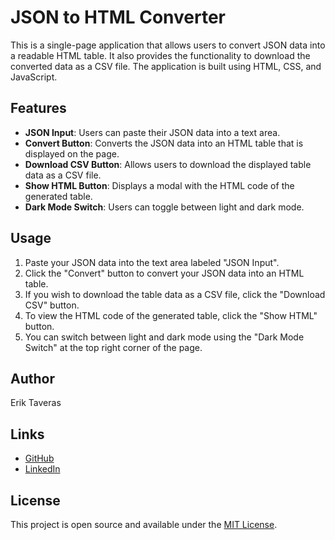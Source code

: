 # JSON to HTML Converter

This is a single-page application that allows users to convert JSON data into a readable HTML table. It also provides the functionality to download the converted data as a CSV file. The application is built using HTML, CSS, and JavaScript.

## Features

- **JSON Input**: Users can paste their JSON data into a text area.
- **Convert Button**: Converts the JSON data into an HTML table that is displayed on the page.
- **Download CSV Button**: Allows users to download the displayed table data as a CSV file.
- **Show HTML Button**: Displays a modal with the HTML code of the generated table.
- **Dark Mode Switch**: Users can toggle between light and dark mode.

## Usage

1. Paste your JSON data into the text area labeled "JSON Input".
2. Click the "Convert" button to convert your JSON data into an HTML table.
3. If you wish to download the table data as a CSV file, click the "Download CSV" button.
4. To view the HTML code of the generated table, click the "Show HTML" button.
5. You can switch between light and dark mode using the "Dark Mode Switch" at the top right corner of the page.

## Author

Erik Taveras

## Links

- [GitHub](https://github.com/eriktaveras)
- [LinkedIn](https://www.linkedin.com/in/eriktaveras)

## License

This project is open source and available under the [MIT License](LICENSE).